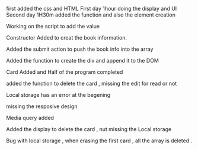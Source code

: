 first added the css and HTML
First day 1hour doing the display and UI
Second day 1H30m added the function and also the element creation

Working on the script to add the value

Constructor Added to creat the book information.

Added the submit action to push the book info into the array

Added the function to create the div and append it to the DOM

Card Added and Half of the program completed

added the function to delete the card , missing the edit for read or not

Local storage has an error at the begening

missing the resposive design

Media query added

Added the display to delete the card , nut missing the Local storage

Bug with local storage , when erasing the first card , all the array is deleted .
